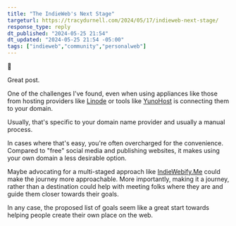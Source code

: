```yaml
---
title: "The IndieWeb's Next Stage"
targeturl: https://tracydurnell.com/2024/05/17/indieweb-next-stage/
response_type: reply
dt_published: "2024-05-25 21:54"
dt_updated: "2024-05-25 21:54 -05:00"
tags: ["indieweb","community","personalweb"]
---
```


<span>&#x1F64B;</span>

Great post. 

One of the challenges I've found, even when using appliances like those from hosting providers like [Linode](https://www.linode.com/marketplace/apps/linode/wordpress/) or tools like [YunoHost](https://yunohost.org/) is connecting them to your domain. 

Usually, that's specific to your domain name provider and usually a manual process. 

In cases where that's easy, you're often overcharged for the convenience. Compared to "free" social media and publishing websites, it makes using your own domain a less desirable option.  

Maybe advocating for a multi-staged approach like [IndieWebify.Me](https://indiewebify.me/) could make the journey more approachable. More importantly, making it a journey, rather than a destination could help with meeting folks where they are and guide them closer towards their goals. 

In any case, the proposed list of goals seem like a great start towards helping people create their own place on the web. 